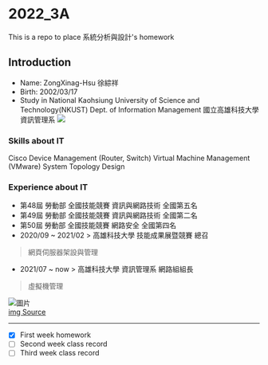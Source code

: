 # 2022_3A
This is a repo to place 系統分析與設計's homework

## Introduction

- Name: ZongXinag-Hsu 徐綜祥
- Birth: 2002/03/17
- Study in National Kaohsiung University of Science and Technology(NKUST) Dept. of Information Management 
國立高雄科技大學 資訊管理系
![](https://mis.nkust.edu.tw/var/file/97/1097/img/959/newhead.png)
### Skills about IT

Cisco Device Management (Router, Switch)
Virtual Machine Management (VMware)
System Topology Design 

### Experience about IT
- 第48屆 勞動部 全國技能競賽 資訊與網路技術 全國第五名
- 第49屆 勞動部 全國技能競賽 資訊與網路技術 全國第二名
- 第50屆 勞動部 全國技能競賽 網路安全 全國第四名
- 2020/09 ~ 2021/02 > 高雄科技大學 技能成果展暨競賽 總召
> 網頁伺服器架設與管理
- 2021/07 ~ now > 高雄科技大學 資訊管理系 網路組組長
> 虛擬機管理

![圖片](https://user-images.githubusercontent.com/50643639/194394598-db3e6488-08f4-4193-a576-7e792c2f433e.png)
<br>[img Source](https://mis.nkust.edu.tw/p/412-1097-4496.php?Lang=zh-tw)

---

- [x] First week homework
- [ ] Second week class record
- [ ] Third week class record
